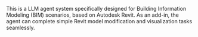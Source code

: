 This is a LLM agent system specifically designed for Building Information Modeling (BIM) scenarios, based on Autodesk Revit.
As an add-in, the agent can complete simple Revit model modification and visualization tasks seamlessly.
